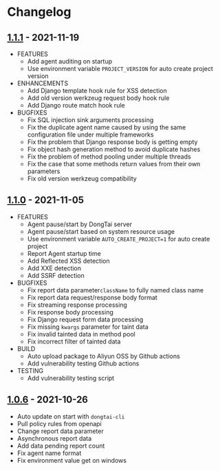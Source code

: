 # Changelog

## [1.1.1](https://github.com/HXSecurity/DongTai-agent-python/releases/tag/v1.1.1) - 2021-11-19

* FEATURES
  * Add agent auditing on startup
  * Use environment variable `PROJECT_VERSION` for auto create project version
* ENHANCEMENTS
  * Add Django template hook rule for XSS detection
  * Add old version werkzeug request body hook rule
  * Add Django route match hook rule
* BUGFIXES
  * Fix SQL injection sink arguments processing
  * Fix the duplicate agent name caused by using the same configuration file under multiple frameworks
  * Fix the problem that Django response body is getting empty
  * Fix object hash generation method to avoid duplicate hashes
  * Fix the problem of method pooling under multiple threads
  * Fix the case that some methods return values from their own parameters
  * Fix old version werkzeug compatibility

## [1.1.0](https://github.com/HXSecurity/DongTai-agent-python/releases/tag/v1.1.0) - 2021-11-05

* FEATURES
  * Agent pause/start by DongTai server
  * Agent pause/start based on system resource usage
  * Use environment variable `AUTO_CREATE_PROJECT=1` for auto create project
  * Report Agent startup time
  * Add Reflected XSS detection
  * Add XXE detection
  * Add SSRF detection
* BUGFIXES
  * Fix report data parameter`className` to fully named class name
  * Fix report data request/response body format
  * Fix streaming response processing
  * Fix response body processing
  * Fix Django request form data processing
  * Fix missing `kwargs` parameter for taint data
  * Fix invalid tainted data in method pool
  * Fix incorrect filter of tainted data
* BUILD
  * Auto upload package to Aliyun OSS by Github actions
  * Add vulnerability testing Github actions
* TESTING
  * Add vulnerability testing script

## [1.0.6](https://github.com/HXSecurity/DongTai-agent-python/releases/tag/v1.0.6) - 2021-10-26

* Auto update on start with `dongtai-cli`
* Pull policy rules from openapi
* Change report data parameter 
* Asynchronous report data
* Add data pending report count
* Fix agent name format
* Fix environment value get on windows
